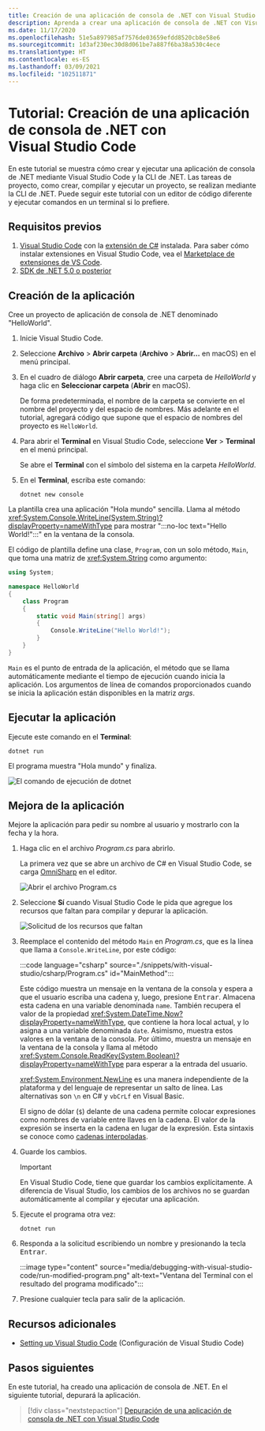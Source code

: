 ```yaml
---
title: Creación de una aplicación de consola de .NET con Visual Studio Code
description: Aprenda a crear una aplicación de consola de .NET con Visual Studio Code y la CLI de .NET.
ms.date: 11/17/2020
ms.openlocfilehash: 51e5a897985af7576de03659efdd8520cb8e58e6
ms.sourcegitcommit: 1d3af230ec30d8d061be7a887f6ba38a530c4ece
ms.translationtype: HT
ms.contentlocale: es-ES
ms.lasthandoff: 03/09/2021
ms.locfileid: "102511871"
---
```

# <a name="tutorial-create-a-net-console-application-using-visual-studio-code"></a>Tutorial: Creación de una aplicación de consola de .NET con Visual Studio Code

En este tutorial se muestra cómo crear y ejecutar una aplicación de consola de .NET mediante Visual Studio Code y la CLI de .NET. Las tareas de proyecto, como crear, compilar y ejecutar un proyecto, se realizan mediante la CLI de .NET. Puede seguir este tutorial con un editor de código diferente y ejecutar comandos en un terminal si lo prefiere.

## <a name="prerequisites"></a>Requisitos previos

1. [Visual Studio Code](https://code.visualstudio.com/) con la [extensión de C#](https://marketplace.visualstudio.com/items?itemName=ms-dotnettools.csharp) instalada. Para saber cómo instalar extensiones en Visual Studio Code, vea el [Marketplace de extensiones de VS Code](https://code.visualstudio.com/docs/editor/extension-gallery).
2. [SDK de .NET 5.0 o posterior](https://dotnet.microsoft.com/download)

## <a name="create-the-app"></a>Creación de la aplicación

Cree un proyecto de aplicación de consola de .NET denominado "HelloWorld".

1. Inicie Visual Studio Code.

1. Seleccione **Archivo** > **Abrir carpeta** (**Archivo** > **Abrir...** en macOS) en el menú principal.

1. En el cuadro de diálogo **Abrir carpeta**, cree una carpeta de *HelloWorld* y haga clic en **Seleccionar carpeta** (**Abrir** en macOS).

   De forma predeterminada, el nombre de la carpeta se convierte en el nombre del proyecto y del espacio de nombres. Más adelante en el tutorial, agregará código que supone que el espacio de nombres del proyecto es `HelloWorld`.

1. Para abrir el **Terminal**  en Visual Studio Code, seleccione **Ver** > **Terminal** en el menú principal.

   Se abre el **Terminal** con el símbolo del sistema en la carpeta *HelloWorld*.

1. En el **Terminal**, escriba este comando:

   ```dotnetcli
   dotnet new console
   ```

La plantilla crea una aplicación "Hola mundo" sencilla. Llama al método <xref:System.Console.WriteLine(System.String)?displayProperty=nameWithType> para mostrar ":::no-loc text="Hello World!":::" en la ventana de la consola.

El código de plantilla define una clase, `Program`, con un solo método, `Main`, que toma una matriz de <xref:System.String> como argumento:

```csharp
using System;

namespace HelloWorld
{
    class Program
    {
        static void Main(string[] args)
        {
            Console.WriteLine("Hello World!");
        }
    }
}
```

`Main` es el punto de entrada de la aplicación, el método que se llama automáticamente mediante el tiempo de ejecución cuando inicia la aplicación. Los argumentos de línea de comandos proporcionados cuando se inicia la aplicación están disponibles en la matriz *args*.

## <a name="run-the-app"></a>Ejecutar la aplicación

Ejecute este comando en el **Terminal**:

```dotnetcli
dotnet run
```

El programa muestra "Hola mundo" y finaliza.

![El comando de ejecución de dotnet](media/with-visual-studio-code/dotnet-run-command.png)

## <a name="enhance-the-app"></a>Mejora de la aplicación

Mejore la aplicación para pedir su nombre al usuario y mostrarlo con la fecha y la hora.

1. Haga clic en el archivo *Program.cs* para abrirlo.

   La primera vez que se abre un archivo de C# en Visual Studio Code, se carga [OmniSharp](https://www.omnisharp.net/) en el editor.

   ![Abrir el archivo Program.cs](media/with-visual-studio-code/open-program-cs.png)

1. Seleccione **Sí** cuando Visual Studio Code le pida que agregue los recursos que faltan para compilar y depurar la aplicación.

   ![Solicitud de los recursos que faltan](media/with-visual-studio-code/missing-assets.png)

1. Reemplace el contenido del método `Main` en *Program.cs*, que es la línea que llama a `Console.WriteLine`, por este código:

   :::code language="csharp" source="./snippets/with-visual-studio/csharp/Program.cs" id="MainMethod":::

   Este código muestra un mensaje en la ventana de la consola y espera a que el usuario escriba una cadena y, luego, presione <kbd>Entrar</kbd>. Almacena esta cadena en una variable denominada `name`. También recupera el valor de la propiedad <xref:System.DateTime.Now?displayProperty=nameWithType>, que contiene la hora local actual, y lo asigna a una variable denominada `date`. Asimismo, muestra estos valores en la ventana de la consola. Por último, muestra un mensaje en la ventana de la consola y llama al método <xref:System.Console.ReadKey(System.Boolean)?displayProperty=nameWithType> para esperar a la entrada del usuario.

   <xref:System.Environment.NewLine> es una manera independiente de la plataforma y del lenguaje de representar un salto de línea. Las alternativas son `\n` en C# y `vbCrLf` en Visual Basic.

   El signo de dólar (`$`) delante de una cadena permite colocar expresiones como nombres de variable entre llaves en la cadena. El valor de la expresión se inserta en la cadena en lugar de la expresión. Esta sintaxis se conoce como [cadenas interpoladas](../../csharp/language-reference/tokens/interpolated.md).

1. Guarde los cambios.

   > [!IMPORTANT]
   > En Visual Studio Code, tiene que guardar los cambios explícitamente. A diferencia de Visual Studio, los cambios de los archivos no se guardan automáticamente al compilar y ejecutar una aplicación.

1. Ejecute el programa otra vez:

   ```dotnetcli
   dotnet run
   ```

1. Responda a la solicitud escribiendo un nombre y presionando la tecla <kbd>Entrar</kbd>.

   :::image type="content" source="media/debugging-with-visual-studio-code/run-modified-program.png" alt-text="Ventana del Terminal con el resultado del programa modificado":::

1. Presione cualquier tecla para salir de la aplicación.

## <a name="additional-resources"></a>Recursos adicionales

- [Setting up Visual Studio Code](https://code.visualstudio.com/docs/setup/setup-overview) (Configuración de Visual Studio Code)

## <a name="next-steps"></a>Pasos siguientes

En este tutorial, ha creado una aplicación de consola de .NET. En el siguiente tutorial, depurará la aplicación.

> [!div class="nextstepaction"]
> [Depuración de una aplicación de consola de .NET con Visual Studio Code](debugging-with-visual-studio-code.md)
